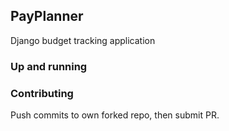 ## PayPlanner

Django budget tracking application

### Up and running

### Contributing

Push commits to own forked repo, then submit PR. 
